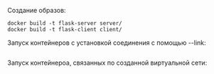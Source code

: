 Создание образов:
```
docker build -t flask-server server/
docker build -t flask-client client/
```
Запуск контейнеров с установкой соединения с помощью --link:
```

```
Запуск контейнероа, связанных по созданной виртуальной сети:
```

```
